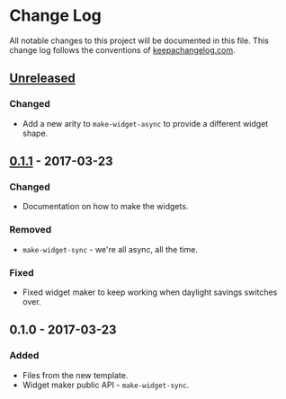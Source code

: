 # Change Log
All notable changes to this project will be documented in this file. This change log follows the conventions of [keepachangelog.com](http://keepachangelog.com/).

## [Unreleased]
### Changed
- Add a new arity to `make-widget-async` to provide a different widget shape.

## [0.1.1] - 2017-03-23
### Changed
- Documentation on how to make the widgets.

### Removed
- `make-widget-sync` - we're all async, all the time.

### Fixed
- Fixed widget maker to keep working when daylight savings switches over.

## 0.1.0 - 2017-03-23
### Added
- Files from the new template.
- Widget maker public API - `make-widget-sync`.

[Unreleased]: https://github.com/your-name/docker-ivcs/compare/0.1.1...HEAD
[0.1.1]: https://github.com/your-name/docker-ivcs/compare/0.1.0...0.1.1
